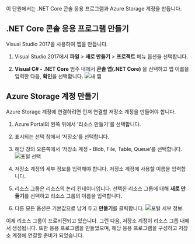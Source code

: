 이 단원에서는 .NET Core 콘솔 응용 프로그램과 Azure Storage 계정을 만듭니다.

## <a name="create-a-net-core-console-application"></a>.NET Core 콘솔 응용 프로그램 만들기

Visual Studio 2017을 사용하여 앱을 만듭니다.

1. Visual Studio 2017에서 **파일** > **새로 만들기** > **프로젝트** 메뉴 옵션을 선택합니다.

1. **Visual C# - .NET Core** 범주 내에서 **콘솔 앱(.NET Core)** 을 선택하고 앱 이름을 입력한 다음, **확인**을 선택합니다.
  ![새 앱](..\media-draft\3-new-console-app.png)

## <a name="create-an-azure-storage-account"></a>Azure Storage 계정 만들기

Azure Storage 계정에 연결하려면 먼저 연결할 저장소 계정을 만들어야 합니다.

1. Azure Portal의 왼쪽 위에서 '리소스 만들기'를 선택합니다.

1. 표시되는 선택 창에서 ‘저장소’를 선택합니다.

1. 해당 창의 오른쪽에서 ‘저장소 계정 - Blob, File, Table, Queue’를 선택합니다.
  ![포털 선택](..\media-draft\3-portal-storage-select.png)

1. 저장소 계정의 세부 정보를 입력해야 합니다. 저장소 계정에 사용할 이름을 입력합니다.

1. 리소스 그룹은 리소스의 논리 컨테이너입니다. 선택한 리소스 그룹에 대해 **새로 만들기**를 선택하고 리소스 그룹의 이름을 입력합니다.

1. 다른 모든 옵션은 기본값으로 남겨 두고 **만들기**를 클릭합니다.
  ![포털 세부 정보](..\media-draft\3-portal-storage-details.png).

이제 리소스 그룹이 프로비전되고 있습니다. 그런 다음, 저장소 계정이 리소스 그룹 내에서 생성됩니다.
또한 응용 프로그램을 만들었으며, 해당 응용 프로그램을 구성하고 저장소 계정에 연결할 준비가 되었습니다.
